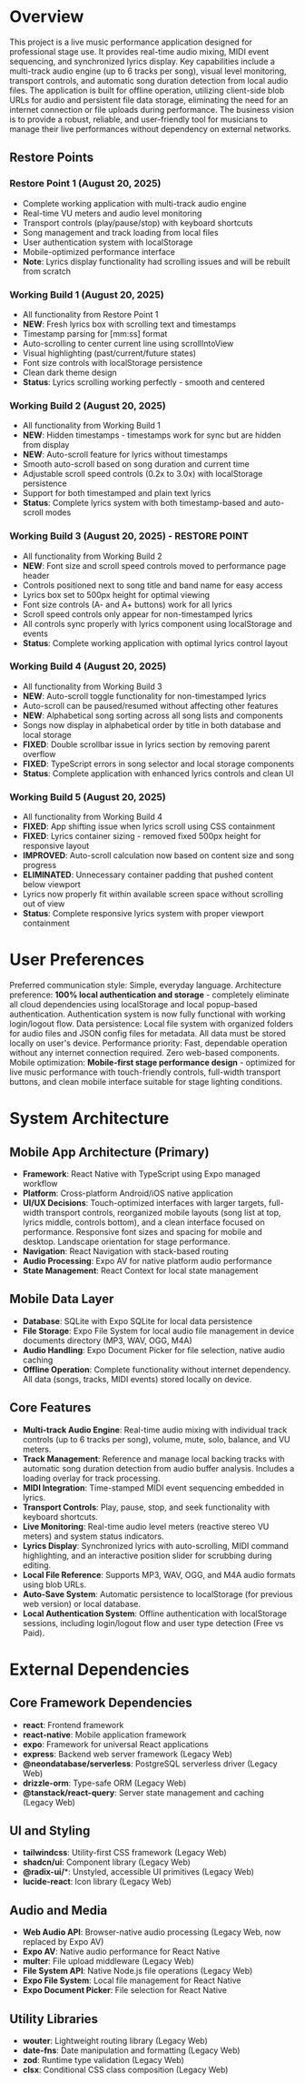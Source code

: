 # Overview

This project is a live music performance application designed for professional stage use. It provides real-time audio mixing, MIDI event sequencing, and synchronized lyrics display. Key capabilities include a multi-track audio engine (up to 6 tracks per song), visual level monitoring, transport controls, and automatic song duration detection from local audio files. The application is built for offline operation, utilizing client-side blob URLs for audio and persistent file data storage, eliminating the need for an internet connection or file uploads during performance. The business vision is to provide a robust, reliable, and user-friendly tool for musicians to manage their live performances without dependency on external networks.

## Restore Points

### Restore Point 1 (August 20, 2025)
- Complete working application with multi-track audio engine
- Real-time VU meters and audio level monitoring  
- Transport controls (play/pause/stop) with keyboard shortcuts
- Song management and track loading from local files
- User authentication system with localStorage
- Mobile-optimized performance interface
- **Note**: Lyrics display functionality had scrolling issues and will be rebuilt from scratch

### Working Build 1 (August 20, 2025)
- All functionality from Restore Point 1
- **NEW**: Fresh lyrics box with scrolling text and timestamps
- Timestamp parsing for [mm:ss] format
- Auto-scrolling to center current line using scrollIntoView
- Visual highlighting (past/current/future states)
- Font size controls with localStorage persistence
- Clean dark theme design
- **Status**: Lyrics scrolling working perfectly - smooth and centered

### Working Build 2 (August 20, 2025)
- All functionality from Working Build 1
- **NEW**: Hidden timestamps - timestamps work for sync but are hidden from display
- **NEW**: Auto-scroll feature for lyrics without timestamps
- Smooth auto-scroll based on song duration and current time
- Adjustable scroll speed controls (0.2x to 3.0x) with localStorage persistence
- Support for both timestamped and plain text lyrics
- **Status**: Complete lyrics system with both timestamp-based and auto-scroll modes

### Working Build 3 (August 20, 2025) - RESTORE POINT
- All functionality from Working Build 2
- **NEW**: Font size and scroll speed controls moved to performance page header
- Controls positioned next to song title and band name for easy access
- Lyrics box set to 500px height for optimal viewing
- Font size controls (A- and A+ buttons) work for all lyrics
- Scroll speed controls only appear for non-timestamped lyrics
- All controls sync properly with lyrics component using localStorage and events
- **Status**: Complete working application with optimal lyrics control layout

### Working Build 4 (August 20, 2025)
- All functionality from Working Build 3
- **NEW**: Auto-scroll toggle functionality for non-timestamped lyrics
- Auto-scroll can be paused/resumed without affecting other features
- **NEW**: Alphabetical song sorting across all song lists and components
- Songs now display in alphabetical order by title in both database and local storage
- **FIXED**: Double scrollbar issue in lyrics section by removing parent overflow
- **FIXED**: TypeScript errors in song selector and local storage components
- **Status**: Complete application with enhanced lyrics controls and clean UI

### Working Build 5 (August 20, 2025)
- All functionality from Working Build 4
- **FIXED**: App shifting issue when lyrics scroll using CSS containment
- **FIXED**: Lyrics container sizing - removed fixed 500px height for responsive layout
- **IMPROVED**: Auto-scroll calculation now based on content size and song progress
- **ELIMINATED**: Unnecessary container padding that pushed content below viewport
- Lyrics now properly fit within available screen space without scrolling out of view
- **Status**: Complete responsive lyrics system with proper viewport containment

# User Preferences

Preferred communication style: Simple, everyday language.
Architecture preference: **100% local authentication and storage** - completely eliminate all cloud dependencies using localStorage and local popup-based authentication. Authentication system is now fully functional with working login/logout flow.
Data persistence: Local file system with organized folders for audio files and JSON config files for metadata. All data must be stored locally on user's device.
Performance priority: Fast, dependable operation without any internet connection required. Zero web-based components.
Mobile optimization: **Mobile-first stage performance design** - optimized for live music performance with touch-friendly controls, full-width transport buttons, and clean mobile interface suitable for stage lighting conditions.

# System Architecture

## Mobile App Architecture (Primary)
- **Framework**: React Native with TypeScript using Expo managed workflow
- **Platform**: Cross-platform Android/iOS native application
- **UI/UX Decisions**: Touch-optimized interfaces with larger targets, full-width transport controls, reorganized mobile layouts (song list at top, lyrics middle, controls bottom), and a clean interface focused on performance. Responsive font sizes and spacing for mobile and desktop. Landscape orientation for stage performance.
- **Navigation**: React Navigation with stack-based routing
- **Audio Processing**: Expo AV for native platform audio performance
- **State Management**: React Context for local state management

## Mobile Data Layer
- **Database**: SQLite with Expo SQLite for local data persistence
- **File Storage**: Expo File System for local audio file management in device documents directory (MP3, WAV, OGG, M4A)
- **Audio Handling**: Expo Document Picker for file selection, native audio caching
- **Offline Operation**: Complete functionality without internet dependency. All data (songs, tracks, MIDI events) stored locally on device.

## Core Features
- **Multi-track Audio Engine**: Real-time audio mixing with individual track controls (up to 6 tracks per song), volume, mute, solo, balance, and VU meters.
- **Track Management**: Reference and manage local backing tracks with automatic song duration detection from audio buffer analysis. Includes a loading overlay for track processing.
- **MIDI Integration**: Time-stamped MIDI event sequencing embedded in lyrics.
- **Transport Controls**: Play, pause, stop, and seek functionality with keyboard shortcuts.
- **Live Monitoring**: Real-time audio level meters (reactive stereo VU meters) and system status indicators.
- **Lyrics Display**: Synchronized lyrics with auto-scrolling, MIDI command highlighting, and an interactive position slider for scrubbing during editing.
- **Local File Reference**: Supports MP3, WAV, OGG, and M4A audio formats using blob URLs.
- **Auto-Save System**: Automatic persistence to localStorage (for previous web version) or local database.
- **Local Authentication System**: Offline authentication with localStorage sessions, including login/logout flow and user type detection (Free vs Paid).

# External Dependencies

## Core Framework Dependencies
- **react**: Frontend framework
- **react-native**: Mobile application framework
- **expo**: Framework for universal React applications
- **express**: Backend web server framework (Legacy Web)
- **@neondatabase/serverless**: PostgreSQL serverless driver (Legacy Web)
- **drizzle-orm**: Type-safe ORM (Legacy Web)
- **@tanstack/react-query**: Server state management and caching (Legacy Web)

## UI and Styling
- **tailwindcss**: Utility-first CSS framework (Legacy Web)
- **shadcn/ui**: Component library (Legacy Web)
- **@radix-ui/***: Unstyled, accessible UI primitives (Legacy Web)
- **lucide-react**: Icon library (Legacy Web)

## Audio and Media
- **Web Audio API**: Browser-native audio processing (Legacy Web, now replaced by Expo AV)
- **Expo AV**: Native audio performance for React Native
- **multer**: File upload middleware (Legacy Web)
- **File System API**: Native Node.js file operations (Legacy Web)
- **Expo File System**: Local file management for React Native
- **Expo Document Picker**: File selection for React Native

## Utility Libraries
- **wouter**: Lightweight routing library (Legacy Web)
- **date-fns**: Date manipulation and formatting (Legacy Web)
- **zod**: Runtime type validation (Legacy Web)
- **clsx**: Conditional CSS class composition (Legacy Web)
```